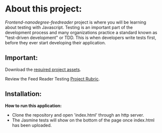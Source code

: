 # About this project:
*Frontend-nanodegree-feedreader* project is where you will be learning about testing with Javascript. Testing is an important part of the development process and many organizations practice a standard known as "test-driven development" or TDD. This is when developers write tests first, before they ever start developing their application.

## Important:
Download the [required project assets](http://github.com/udacity/frontend-nanodegree-feedreader).

Review the Feed Reader Testing [Project Rubric](https://review.udacity.com/#!/projects/3442558598/rubric).

## Installation:
**How to run this application:**
* Clone the repository and open 'index.html' through an http server.
* The Jasmine tests will show on the bottom of the page once index.html has been uploaded.
